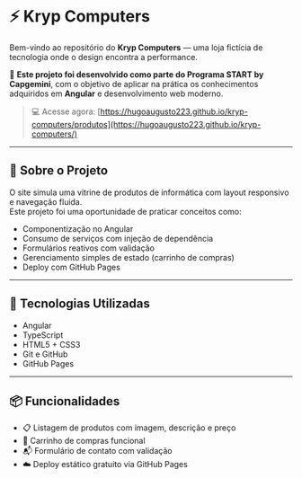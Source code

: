 # ⚡ Kryp Computers

Bem-vindo ao repositório do **Kryp Computers** — uma loja fictícia de tecnologia onde o design encontra a performance.

🧠 **Este projeto foi desenvolvido como parte do Programa START by Capgemini**, com o objetivo de aplicar na prática os conhecimentos adquiridos em **Angular** e desenvolvimento web moderno.

> 💻 Acesse agora: [https://hugoaugusto223.github.io/kryp-computers/produtos](https://hugoaugusto223.github.io/kryp-computers/)

---

## 🧩 Sobre o Projeto

O site simula uma vitrine de produtos de informática com layout responsivo e navegação fluida.  
Este projeto foi uma oportunidade de praticar conceitos como:

- Componentização no Angular
- Consumo de serviços com injeção de dependência
- Formulários reativos com validação
- Gerenciamento simples de estado (carrinho de compras)
- Deploy com GitHub Pages

---

## 🚀 Tecnologias Utilizadas

- Angular
- TypeScript
- HTML5 + CSS3
- Git e GitHub
- GitHub Pages

---

## 📦 Funcionalidades

- 📋 Listagem de produtos com imagem, descrição e preço
- 🛒 Carrinho de compras funcional
- 📬 Formulário de contato com validação
- ☁️ Deploy estático gratuito via GitHub Pages


